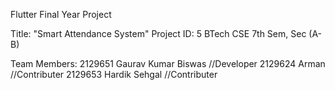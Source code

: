 Flutter Final Year Project

Title: "Smart Attendance System"
Project ID: 5
BTech CSE 7th Sem, Sec (A-B)

Team Members:
2129651 Gaurav Kumar Biswas   //Developer
2129624 Arman      //Contributer
2129653 Hardik Sehgal    //Contributer
